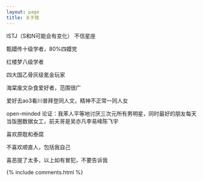```yaml
---
layout: page
title: 关于我 
---
```


ISTJ（S和N可能会有变化） 不信星座

甄嬛传十级学者，80%四嬛党

红楼梦八级学者

四大国乙骨灰级氪金玩家

海棠废文杂食爱好者，范围很广

爱好去ao3看川普拜登同人文，精神不正常一同人女

open-minded 论证：我苯人平等地讨厌三次元所有男明星，同时最好的朋友每天当饭圈数据女工，前夫哥是吴亦凡李易峰陈飞宇

喜欢原耽和泰腐

不喜欢顺直人，包括我自己

喜恶提了太多，以上如有冒犯，不要告诉我

{% include comments.html %}

